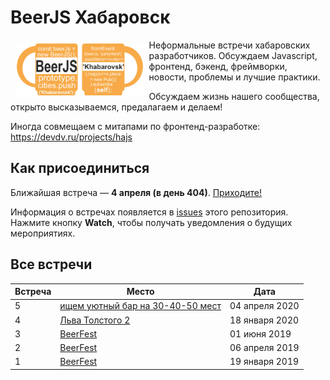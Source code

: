 # BeerJS Хабаровск

<img src="https://github.com/beerjs/khabarovsk/blob/master/logo.png" align="left" hspace="10" vspace="6" width="40%">

Неформальные встречи хабаровских разработчиков. Обсуждаем Javascript, фронтенд, бэкенд, фреймворки, новости, проблемы и лучшие практики.

Обсуждаем жизнь нашего сообщества, открыто высказываемся, предалагаем и делаем!

Иногда совмещаем с митапами по фронтенд-разработке: https://devdv.ru/projects/hajs

## Как присоединиться

Ближайшая встреча — **4 апреля (в день 404)**. [Приходите!](https://github.com/beerjs/khahabrovsk/issues/7)

Информация о встречах появляется в [issues](https://github.com/beerjs/khabarovsk/issues) этого репозитория. Нажмите кнопку **Watch**, чтобы получать уведомления о будущих мероприятиях.


## Все встречи

Встреча | Место                                                                   | Дата
--------|-------------------------------------------------------------------------|------------------
5       | [ищем уютный бар на 30-40-50 мест](https://github.com/beerjs/khahabrovsk/issues/7)                  | 04 апреля 2020
4       | [Льва Толстого 2](https://github.com/beerjs/khabarovsk/issues/6)                | 18 января 2020
3       | [BeerFest](https://github.com/beerjs/khabarovsk/issues/5)                  | 01 июня 2019
2       | [BeerFest](https://github.com/beerjs/khabarovsk/issues/3)                  | 06 апреля 2019
1       | [BeerFest](https://github.com/beerjs/khabarovsk/issues/1)                  | 19 января 2019
